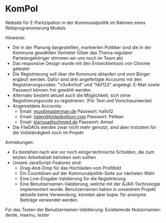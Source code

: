 # KomPol
Website für E-Partizipation in der Kommunalpolitik im Rahmen eines Webprogrammierung Moduls

Hinweise:
- Die in der Planung dargestellten, markierten Politiker sind die in der Kommune gewählten Vertreter (Über das Thema regulärer Parteiangehöriger stimmen wir uns noch im Team ab)
- Das responsive Design wurde mit den Entwicklertools von Chrome getestet
- Die Registrierung soll über die Kommune ablaufen und vom Bürger ergänzt werden. Dafür sind drei angefertigte Accounts mit den Registrierungscodes: "n3v4m1nd" und "hbf123" angelegt. E-Mail sowie Passwort können frei gewählt werden. 
- Alternativ besteht aktuell auch die Möglichkeit, sich ohne Registrierungscode zu registrieren. (Für Test und Vorschauzwecke)
- Angemeldete Accounts: 
  - Email: mux@masterman.de Passwort: hallo12 
  - Email: haley@hinkelbottom.com Passwort: Pelikan
  - Email: klarissa@schmied.de Passwort: Amsel
- Die FileDAOs werden zwar nicht mehr genutzt, sind aber trotzdem für die Vollständigkeit noch im Projekt

Anmekungen:
- Es bestehen nach wie vor noch einige technische Schulden, die zum letzten Arbeitsblatt behoben sein sollten
- Unsere JavaScript-Features sind:
  - Drag-And-Drop für das Hochladen vom Profilbild
  - Ein Countdown auf der Kommunalpolitik-Seite zur nächsten Wahl
  - Eine Live-Eingabe-Validierung für die Registrierung
  - Eine Benutzernamen-Validierung, welche mit der AJAX-Technologie implementiert wurde. Benutzernamen haben in unsererem Projekt aktuelle keine Verwendung, könnten aber bspw. für anonyme Beiträge verwendet werden.

Für das Testen der Benutzernamen-Validierung: Existierende Nutzernamen: derde, maxmu, tester
  